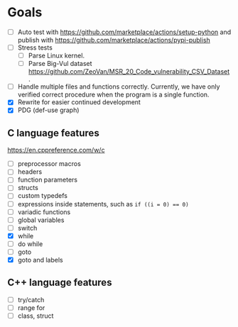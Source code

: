 # Goals

* [ ] Auto test with https://github.com/marketplace/actions/setup-python and publish with https://github.com/marketplace/actions/pypi-publish
* [ ] Stress tests
    * [ ] Parse Linux kernel.
    * [ ] Parse Big-Vul dataset https://github.com/ZeoVan/MSR_20_Code_vulnerability_CSV_Dataset.
* [ ] Handle multiple files and functions correctly. Currently, we have only verified correct procedure when the program is a single function.
* [x] Rewrite for easier continued development
* [x] PDG (def-use graph)

## C language features

https://en.cppreference.com/w/c

* [ ] preprocessor macros
* [ ] headers
* [ ] function parameters
* [ ] structs
* [ ] custom typedefs
* [ ] expressions inside statements, such as `if ((i = 0) == 0)`
* [ ] variadic functions
* [ ] global variables
* [ ] switch
* [x] while
* [ ] do while
* [ ] goto
* [x] goto and labels

## C++ language features

* [ ] try/catch
* [ ] range for
* [ ] class, struct
